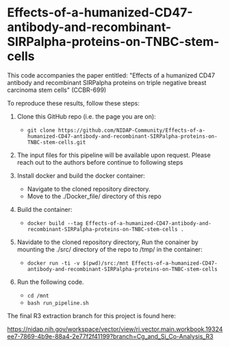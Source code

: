 # Effects-of-a-humanized-CD47-antibody-and-recombinant-SIRPalpha-proteins-on-TNBC-stem-cells

This code accompanies the paper entitled: "Effects of a humanized CD47 antibody and recombinant SIRPalpha proteins on triple negative breast carcinoma stem cells" (CCBR-699)


To reproduce these results, follow these steps:

1.  Clone this GitHub repo (i.e. the page you are on):
    * ```git clone https://github.com/NIDAP-Community/Effects-of-a-humanized-CD47-antibody-and-recombinant-SIRPalpha-proteins-on-TNBC-stem-cells.git```

2.  The input files for this pipeline will be available upon request. Please reach out to the authors before continue to following steps

3.  Install docker and build the docker container:
    * Navigate to the cloned repository directory. 
    * Move to the ./Docker_file/ directory of this repo

4.  Build the container:
    * ```docker build --tag Effects-of-a-humanized-CD47-antibody-and-recombinant-SIRPalpha-proteins-on-TNBC-stem-cells .```

5.  Navidate to the cloned repository directory, Run the conainer by mounting the ./src/ directory of the repo to /tmp/ in the container:
    * ```docker run -ti -v $(pwd)/src:/mnt Effects-of-a-humanized-CD47-antibody-and-recombinant-SIRPalpha-proteins-on-TNBC-stem-cells```
    
6.  Run the following code.
    * ```cd /mnt```
    * ```bash run_pipeline.sh```

The final R3 extraction branch for this project is found here:

https://nidap.nih.gov/workspace/vector/view/ri.vector.main.workbook.19324ee7-7869-4b9e-88a4-2e77f2f41199?branch=Cg_and_Si_Co-Analysis_R3
